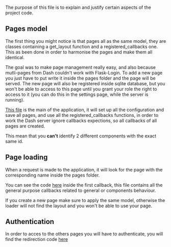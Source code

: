 The purpose of this file is to explain and justify certain aspects of the project code.

## Pages model

The first thing you might notice is that pages all as the same model, they are classes containing a get_layout function and a registered_callbacks one.
This as been done in order to harmonise the pages and make them all identical.

The goal was to make page management really easy, and also because mutli-pages from Dash couldn't work with Flask-Login.
To add a new page you just have to put write it inside the pages folder and the page will be served.
The new page will also be registered inside sqlite database, but you won't be able to access to this page until you grant your role the right to access to it (you can do this in the settings page, while the server is running).

[This file](app.py) is the main of the application, it will set up all the configuration and save all pages, and use all the registered_callbacks functions, in order to work the Dash server ignore callbacks expections, so all callbacks of all pages are created.

This mean that you **can't** identify 2 different components with the exact same id. 

## Page loading

When a request is made to the application, it will look for the page with the corresponding name inside the pages folder.

You can see the code [here](callbacks/layout_callback.py) inside the first callback, this file contains all the general purpose callbacks related to general or components behaviour.

If you create a new page make sure to apply the same model, otherwise the loader will not find the layout and you won't be able to use your page.

## Authentication

In order to acces to the others pages you will have to authenticate, you will find the redirection code [here](callbacks/auth_callback.py)
